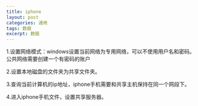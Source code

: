 ```yaml
---
title: iphone
layout: post
categories: 通用
tags: 数据
excerpt: 数据
---
```


1.设置网络模式：windows设置当前网络为专用网络，可以不使用用户名和密码。公共网络需要创建一个有密码的账户

2.设置本地磁盘的文件夹为共享文件夹。

3.查询当前计算机的ip地址，iphone手机需要和共享主机保持在同一个网段下。

4.进入iphone手机文件，设置共享服务器。